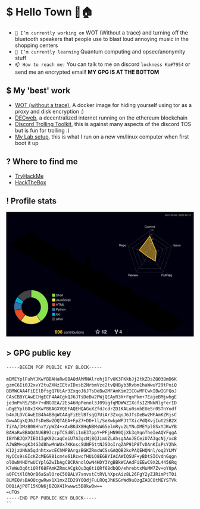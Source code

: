 # $ Hello Town 👋🏠

<!--
**lockness-Ko/lockness-Ko** is a ✨ _special_ ✨ repository because its `README.md` (this file) appears on your GitHub profile.

Here are some ideas to get you started:

- 🔭 I’m currently working on ...
- 🌱 I’m currently learning ...
- 👯 I’m looking to collaborate on ...
- 🤔 I’m looking for help with ...
- 💬 Ask me about ...
- 📫 How to reach me: ...
- 😄 Pronouns: ...
- ⚡ Fun fact: ...
-->

- `🔭 I’m currently working on` WOT (Without a trace) and turning off the bluetooth speakers that people use to blast loud annoying music in the shopping centers
- `🌱 I’m currently learning` Quantum computing and opsec/anonymity stuff
- `📫 How to reach me:` You can talk to me on discord `lockness Ko#7954` or send me an encrypted email! **MY GPG IS AT THE BOTTOM**

## $ My 'best' work
 - [WOT (without a trace)](https://github.com/lockness-Ko/wot), A docker image for hiding yourself using tor as a proxy and disk encryption :)
 - [DECweb](https://github.com/lockness-Ko/DECweb), a decentralized internet running on the ethereum blockchain
 - [Discord Trolling Toolkit](https://github.com/lockness-Ko/troll_toolkit), this is against many aspects of the discord TOS but is fun for trolling :)
 - [My Lab setup](https://github.com/lockness-Ko/my-lab), this is what I run on a new vm/linux computer when first boot it up

## ? Where to find me
 - [TryHackMe](https://tryhackme.com/p/fl0wb1t)
 - [HackTheBox](https://app.hackthebox.eu/users/335400)

## ! Profile stats

[![](https://raw.githubusercontent.com/lockness-Ko/lockness-Ko/main/profile-3d-contrib/profile-night-rainbow.svg)](https://github.com/yoshi389111/github-profile-3d-contrib)

## > GPG public key

```gpg
-----BEGIN PGP PUBLIC KEY BLOCK-----

mDMEYplFuhYJKwYBBAHaRw8BAQdAhMNAlrohjDFvUK3FKkbJj2tkZDsZQ03BmD6K
gzmC6Ii0J2xvY2tuZXNzIEtvIDxsb2NrbmVzc2tvQHByb3Rvbm1haWwuY29tPoiQ
BBMWCAA4FiEElBfsgQ7UiAr3ZxqoJ6JTsDeBw2MFAmKim2ICGwMFCwkIBwIGFQoJ
CAsCBBYCAwECHgECF4AACgkQJ6JTsDeBw2PWjQEAyR3X+FqnPkm+7EajeBMjwhgE
je3mPnRS/5B+7+dNGOEA/2Es46HpPennl3J09igfqMDWWZIXcfsIZMNkRlgFerID
uDgEYplGOxIKKwYBBAGXVQEFAQEHQAGuXZfdJcdrZD1KALu0smbEUeSr0STnYodf
b4mJLDVCAwEIB4h4BBgWCAAgFiEElBfsgQ7UiAr3ZxqoJ6JTsDeBw2MFAmKZRjsC
GwwACgkQJ6JTsDeBw2OQTAEA+FpZ7+DD+ll/SeXwkpWPJtTXicPdQXvjIut25B2X
TiYA/3MzB08HhxY/pWZ4+xAxBKdX8HqNBMsW65elmRyu2LYNuDMEYplGSxYJKwYB
BAHaRw8BAQdAU6B93czpTCSdBli1mE37ppY+PFjHN90QjXk3qXqnTheIeAQYFggA
IBYhBJQX7IEO1IgK92caqCeiU7A3gcNjBQJimUZLAhsgAAoJECeiU7A3gcNj/xcB
AJWBM+ogK34G3d8hwMnWUx7KKnscSUNF6ttNJSOoIrqZAP91P8TvDAnKIsPsY2hk
K12jzUNNA5qdnhtxwcEChMPBArgzBGKZRmcWCSsGAQQB2kcPAQEHQNnl/oq2YLMY
NyCCs9sGIcKZcMEG981cm4e61RcwcfHUiO8EGBYIACAWIQSUF+yBDtSICvdnGqgn
olOwN4HDYwUCYplGZwIbAgCBCRAnolOwN4HDY3YgBBkWCAAdFiEEwC9X2L4456Rq
K7eWu3q6tiQRf68FAmKZRmcACgkQu3q6tiQRf68dbQD/ehrebtxMuMW7Zv+oY0pA
a0FCtXlOhOrB6aSalOroC50BALV7snvstCtRVLhXpcAiz8L26FgY2yZJRimPtT0i
8LMEQVsBAOQcgwRwx1X1mxZID29YQOdjFuLROqJhKSGnWd9uQzgZAQCOtMEYSTVk
D0QiAjP0T15KDN6jBZQX4Ikwwwi5B8kwBw==
=uTQs
-----END PGP PUBLIC KEY BLOCK-----
``
